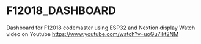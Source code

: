 # F12018_DASHBOARD
Dashboard for F12018 codemaster using ESP32 and Nextion display
Watch video on Youtube https://www.youtube.com/watch?v=uoGu7ikt2NM
